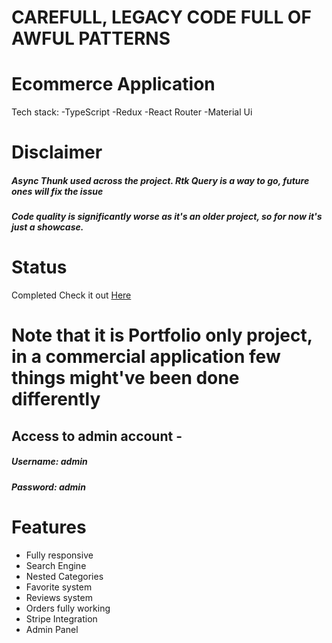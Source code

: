 # CAREFULL, LEGACY CODE FULL OF AWFUL PATTERNS
# Ecommerce Application
Tech stack:
-TypeScript
-Redux
-React Router
-Material Ui

# Disclaimer
##### Async Thunk used across the project. Rtk Query is a way to go, future ones will fix the issue
##### Code quality is significantly worse as it's an older project, so for now it's just a showcase.

# Status
Completed
Check it out [Here](https://ecommerce.czarnowskijakub.tech/)

# Note that it is Portfolio only project, in a commercial application few things might've been done differently
## Access to admin account - 
##### Username: admin
##### Password: admin

# Features
- Fully responsive
- Search Engine
- Nested Categories
- Favorite system
- Reviews system
- Orders fully working
- Stripe Integration
- Admin Panel
